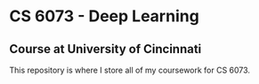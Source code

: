 # CS 6073 - Deep Learning
## Course at University of Cincinnati

This repository is where I store all of my coursework for CS 6073.
